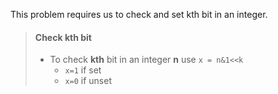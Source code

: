 This problem requires us to check and set kth bit in an integer.

> #### Check **kth** bit
> - To check **kth** bit in an integer **n** use `x = n&1<<k`
>   - `x=1` if set
>   - `x=0` if unset
